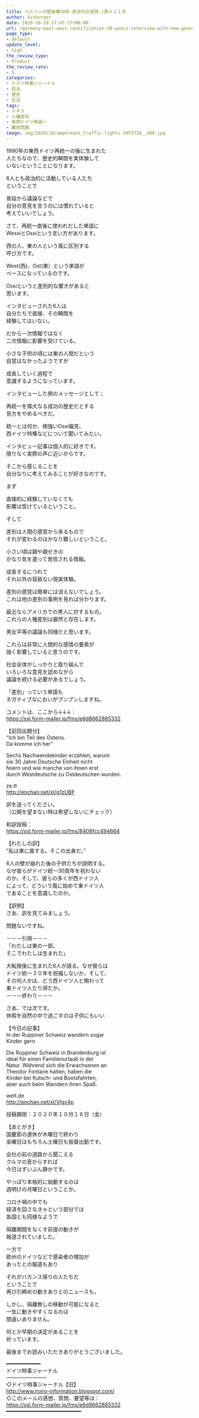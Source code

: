 ```yaml
---
title: ベルリンの壁崩壊30年-新世代の感覚-/第６２１号
author: bitburger
date: 2020-10-10 17:47:17+00:00
url: /germany-east-west-reunification-30-years-interview-with-new-generation/
page_type:
- default
update_level:
- high
the_review_type:
- Product
the_review_rate:
- 5
categories:
- ドイツ時事ジャーナル
- 政治
- 歴史
- 生活
tags:
- ナチス
- 人種差別
- 東西ドイツ再統一
- 難民問題
image: img/2020/10/ampelmann_traffic-lights-1053718__480.jpg
---
```

1990年の東西ドイツ再統一の後に生まれた  
人たちなので、歴史的瞬間を実体験して  
いないということになります。

6人とも政治的に活動している人たち  
ということで

普段から議論などで  
自分の意見を言うのには慣れていると  
考えていいでしょう。

さて、再統一直後に使われだした単語に  
WessiとOssiという言い方があります。

西の人、東の人という風に区別する  
呼び方です。

West(西)、Ost(東）という単語が  
ベースになっているのです。

Ossiというと差別的な響きがあると  
思います。

インタビューされた6人は  
自分たちで直接、その瞬間を  
経験してはいない。

だから一次情報ではなく  
二次情報に影響を受けている。

小さな子供の頃には東の人間だという  
自覚はなかったようですが

成長していく過程で  
意識するようになっています。

インタビューした側のメッセージとして；

再統一を偉大なる成功の歴史だとする  
見方をやめるべきだ。

統一とは何か、根強いOssi偏見、  
西ドイツ特権などについて聞いてみたい。

インタビュー記事は個人的に好きです。  
限りなく実際の声に近いからです。

そこから感じることを  
自分なりに考えてみることが好きなのです。

まず

直接的に経験していなくても  
影響は受けているということ。

そして

差別は人間の感覚から来るもので  
それが変わるのはかなり難しいということ。

小さい頃は親や親せきの  
かなり気を遣って発信される情報。

成長するにつれて  
それ以外の容赦ない現実体験。

差別の感覚は簡単には消えないでしょう。  
これは他の差別の事例を見れば分かります。

最近ならアメリカでの黒人に対するもの。  
これらの人種差別は厳然と存在します。

男女平等の議論も同様だと思います。

これらは非常に人間的な感情の要素が  
強く影響していると思うのです。

社会全体がしっかりと取り組んで  
いろいろな意見を認めながら  
議論を続ける必要があるでしょう。

「差別」っていう単語も  
ネガティブなにおいがプンプンしますね。

  
コメントは、ここから↓↓↓：  
<https://ssl.form-mailer.jp/fms/e6d8662885332>

【前回出題分】  
&#8220;Ich bin Teil des Ostens.  
Da komme ich her&#8221;

Sechs Nachwendekinder erzählen, warum  
sie 30 Jahre Deutsche Einheit nicht  
feiern und wie manche von ihnen erst  
durch Westdeutsche zu Ostdeutschen wurden.

ze.tt  
<http://enchan.net/xl/g1zUBF>

  
訳を送ってください。  
（公開を望まない時は希望しないにチェック）

和訳投稿：  
 <https://ssl.form-mailer.jp/fms/8408fcc494664>

  
【わたしの訳】  
&#8220;私は東に属する。そこの出身だ。&#8221;

6人の壁が崩れた後の子供たちが説明する。  
なぜ彼らがドイツ統一30周年を祝わない  
のか。そして、彼らの多くが西ドイツ人  
によって、どういう風に始めて東ドイツ人  
であることを意識したのか。

  
【訳例】  
さあ、訳を見てみましょう。

問題ないですね。

－－－引用－－－  
「わたしは東の一部。  
そこでわたしは生まれた」

大転換後に生まれた6人が語る。なぜ彼らは  
ドイツ統一３０年を祝福しないか、そして、  
その何人かは、どう西ドイツ人と関わって  
東ドイツ人たり得たか。  
－－－終わり－－－

  
さあ、では次です。  
休暇を自然の中で過ごすのは子供にもいい

【今日の記事】  
In der Ruppiner Schweiz wandern sogar  
Kinder gern

Die Ruppiner Schweiz in Brandenburg ist  
ideal für einen Familienurlaub in der  
Natur. Während sich die Erwachsenen an  
Theodor Fontane halten, haben die  
Kinder bei Kutsch- und Bootsfahrten,  
aber auch beim Wandern ihren Spaß.

welt.de  
<http://enchan.net/xl/Vlgv4p>

投稿期限：２０２０年１０月１６日（金）

  
【あとがき】  
国慶節の連休が木曜日で終わり  
金曜日はもちろん土曜日も振替出勤です。

会社の前の道路から聞こえる  
クルマの音からすれば  
今日はずいぶん静かです。

やっぱり本格的に始動するのは  
週明けの月曜日ということか。

コロナ禍の中でも  
経済を回さなきゃという部分では  
各国とも同様なようで

隔離期間をなくす前提の動きが  
報道されていました。

一方で  
欧州のドイツなどで感染者の増加が  
あったとの報道もあり

それがバカンス帰りの人たちだ  
ということで  
再び引締めの動きありとのニュースも。

しかし、隔離無しの移動が可能になると  
一気に動きやすくなるのは  
間違いありません。

何とか早期の決定があることを  
祈っています。

  
最後までお読みいただきありがとうございました。

━━━━━━━━━━━  
ドイツ時事ジャーナル  
───────────  
◇ドイツ時事ジャーナル【旧】  
<http://www.iroiro-information.blogspot.com/>  
◇このメールの感想、質問、要望等は：  
<https://ssl.form-mailer.jp/fms/e6d8662885332>  
━━━━━━━━━━━━━━━━━━━━━━━━